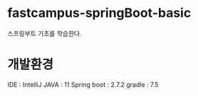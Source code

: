 # fastcampus-springBoot-basic
스프링부트 기초를 학습한다.



# 개발환경
IDE : IntelliJ
JAVA : 11
Spring boot : 2.7.2
gradle : 7.5
